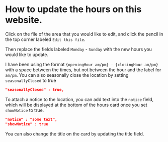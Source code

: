 # How to update the hours on this website.

Click on the file of the area that you would like to edit, and click the pencil in the top corner labeled `Edit this file`.

Then replace the fields labeled `Monday` - `Sunday` with the new hours you would like to update.

I have been using the format `{openingHour am/pm} - {closingHour am/pm}` with a space between the times, but not between the hour and the label for `am/pm`. You can also seasonally close the location by setting `seasonallyClosed` to true
```json
"seasonallyClosed" : true,
```

To attach a notice to the location, you can add text into the `notice` field, which will be displayed at the bottom of the hours card once you set `showNotice` to true.
```json
"notice" : "some text",
"showNotice" : true
```

You can also change the title on the card by updating the title field.